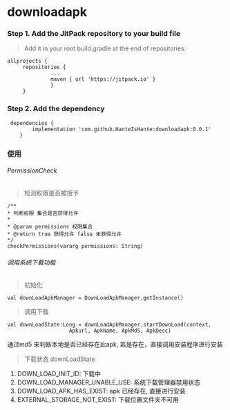 # downloadapk


### Step 1. Add the JitPack repository to your build file

> Add it in your root build.gradle at the end of repositories:

```
allprojects {
     repositories {
              ...
              maven { url 'https://jitpack.io' }
              }
     }

```

### Step 2. Add the dependency

```
 dependencies {
        implementation 'com.github.HanteIsHante:downloadapk:0.0.1'
    }
```




### 使用


###### PermissionCheck

> 检测权限是否被授予

```
/**
* 判断权限 集合是否获得允许
*
* @param permissions 权限集合
* @return true 获得允许 false 未获得允许
*/
checkPermissions(vararg permissions: String)

```

###### 调用系统下载功能

> 初始化

```
val downLoadApkManager = DownLoadApkManager.getInstance()
```

> 调用下载

```
val downLoadState:Long = downLoadApkManager.startDownLoad(context,
                    Apkurl, ApkName, ApkMd5, ApkDesc)
```

通过md5 来判断本地是否已经存在此apk, 若是存在，直接调用安装程序进行安装

>下载状态 downLoadState

   1. DOWN_LOAD_INIT_ID: 下载中
   2. DOWN_LOAD_MANAGER_UNABLE_USE: 系统下载管理器禁用状态
   3. DOWN_LOAD_APK_HAS_EXIST:  apk 已经存在, 直接进行安装
   4. EXTERNAL_STORAGE_NOT_EXIST: 下载位置文件夹不可用